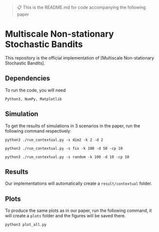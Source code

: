 > 📋 This is the README.md for code accompanying the following paper

# Multiscale Non-stationary Stochastic Bandits

This repository is the official implementation of [Multiscale Non-stationary Stochastic Bandits]. 

## Dependencies

To run the code, you will need 

```
Python3, NumPy, Matplotlib
```

## Simulation

To get the results of simulations in 3 scenarios in the paper, run the following command respectively:

```
python3 ./run_contextual.py -s dim2 -k 2 -d 2
```

```
python3 ./run_contextual.py -s fix -k 100 -d 50 -cp 10
```

```
python3 ./run_contextual.py -s random -k 100 -d 10 -cp 10
```


## Results

Our implementations will automatically create a ``result/contextual`` folder. 


## Plots

To produce the same plots as in our paper, run the following command, it will create a ``plots`` folder and the figures will be saved there.

```
python3 plot_all.py
```


